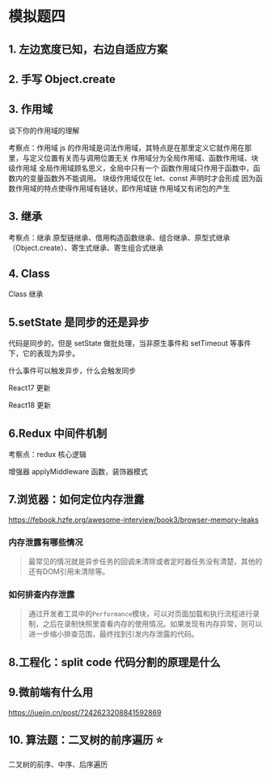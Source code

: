 # 模拟题四



## 1. 左边宽度已知，右边自适应方案



## 2. 手写 Object.create



## 3. 作用域

谈下你的作用域的理解

考察点：作用域
js 的作用域是词法作用域，其特点是在那里定义它就作用在那里，与定义位置有关而与调用位置无关
作用域分为全局作用域、函数作用域、块级作用域
全局作用域顾名思义，全局中只有一个
函数作用域只作用于函数中，函数内的变量函数外不能调用。
块级作用域仅在 let、const 声明时才会形成
因为函数作用域的特点使得作用域有链状，即作用域链
作用域又有闭包的产生



## 3. 继承

考察点：继承
原型链继承、借用构造函数继承、组合继承、原型式继承（Object.create）、寄生式继承、寄生组合式继承



## 4. Class

Class 继承



## 5.setState 是同步的还是异步

代码是同步的，但是 setState 做批处理，当非原生事件和 setTimeout 等事件下，它的表现为异步。

什么事件可以触发异步，什么会触发同步

React17 更新

React18 更新



## 6.Redux 中间件机制

考察点：redux 核心逻辑

增强器
applyMiddleware 函数，装饰器模式



## 7.浏览器：如何定位内存泄露

https://febook.hzfe.org/awesome-interview/book3/browser-memory-leaks

### 内存泄露有哪些情况

> 最常见的情况就是异步任务的回调未清除或者定时器任务没有清楚，其他的还有DOM引用未清除等。

### 如何排查内存泄露

> 通过开发者工具中的`Performance`模块，可以对页面加载和执行流程进行录制，之后在录制快照里查看内存的使用情况。如果发现有内存异常，则可以进一步缩小排查范围，最终找到引发内存泄露的代码。



## 8.工程化：split code 代码分割的原理是什么





## 9.微前端有什么用

https://juejin.cn/post/7242623208841592869



## 10. 算法题：二叉树的前序遍历 ⭐

二叉树的前序、中序、后序遍历
